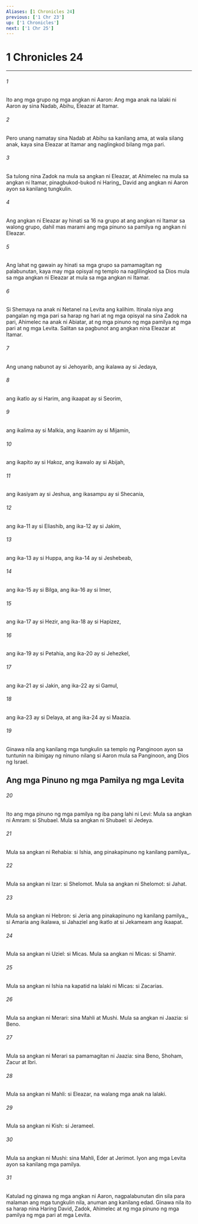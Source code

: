 ```yaml
---
Aliases: [1 Chronicles 24]
previous: ['1 Chr 23']
up: ['1 Chronicles']
next: ['1 Chr 25']
---
```

# 1 Chronicles 24

***






















###### 1 










Ito ang mga grupo ng mga angkan ni Aaron: Ang mga anak na lalaki ni Aaron ay sina Nadab, Abihu, Eleazar at Itamar. 





















###### 2 










Pero unang namatay sina Nadab at Abihu sa kanilang ama, at wala silang anak, kaya sina Eleazar at Itamar ang naglingkod bilang mga pari. 





















###### 3 










Sa tulong nina Zadok na mula sa angkan ni Eleazar, at Ahimelec na mula sa angkan ni Itamar, pinagbukod-bukod ni Haring_ David ang angkan ni Aaron ayon sa kanilang tungkulin. 





















###### 4 










Ang angkan ni Eleazar ay hinati sa 16 na grupo at ang angkan ni Itamar sa walong grupo, dahil mas marami ang mga pinuno sa pamilya ng angkan ni Eleazar. 





















###### 5 










Ang lahat ng gawain ay hinati sa mga grupo sa pamamagitan ng palabunutan, kaya may mga opisyal ng templo na naglilingkod sa Dios mula sa mga angkan ni Eleazar at mula sa mga angkan ni Itamar. 





















###### 6 










Si Shemaya na anak ni Netanel na Levita ang kalihim. Itinala niya ang pangalan ng mga pari sa harap ng hari at ng mga opisyal na sina Zadok na pari, Ahimelec na anak ni Abiatar, at ng mga pinuno ng mga pamilya ng mga pari at ng mga Levita. Salitan sa pagbunot ang angkan nina Eleazar at Itamar. 





















###### 7 










Ang unang nabunot ay si Jehoyarib, ang ikalawa ay si Jedaya, 





















###### 8 










ang ikatlo ay si Harim, ang ikaapat ay si Seorim, 





















###### 9 










ang ikalima ay si Malkia, ang ikaanim ay si Mijamin, 





















###### 10 










ang ikapito ay si Hakoz, ang ikawalo ay si Abijah, 





















###### 11 










ang ikasiyam ay si Jeshua, ang ikasampu ay si Shecania, 





















###### 12 










ang ika-11 ay si Eliashib, ang ika-12 ay si Jakim, 





















###### 13 










ang ika-13 ay si Huppa, ang ika-14 ay si Jeshebeab, 





















###### 14 










ang ika-15 ay si Bilga, ang ika-16 ay si Imer, 





















###### 15 










ang ika-17 ay si Hezir, ang ika-18 ay si Hapizez, 





















###### 16 










ang ika-19 ay si Petahia, ang ika-20 ay si Jehezkel, 





















###### 17 










ang ika-21 ay si Jakin, ang ika-22 ay si Gamul, 





















###### 18 










ang ika-23 ay si Delaya, at ang ika-24 ay si Maazia. 





















###### 19 










Ginawa nila ang kanilang mga tungkulin sa templo ng Panginoon ayon sa tuntunin na ibinigay ng ninuno nilang si Aaron mula sa Panginoon, ang Dios ng Israel.

## Ang mga Pinuno ng mga Pamilya ng mga Levita 





















###### 20 










Ito ang mga pinuno ng mga pamilya ng iba pang lahi ni Levi: Mula sa angkan ni Amram: si Shubael. Mula sa angkan ni Shubael: si Jedeya. 





















###### 21 










Mula sa angkan ni Rehabia: si Ishia, ang pinakapinuno ng kanilang pamilya_. 





















###### 22 










Mula sa angkan ni Izar: si Shelomot. Mula sa angkan ni Shelomot: si Jahat. 





















###### 23 










Mula sa angkan ni Hebron: si Jeria ang pinakapinuno ng kanilang pamilya_, si Amaria ang ikalawa, si Jahaziel ang ikatlo at si Jekameam ang ikaapat. 





















###### 24 










Mula sa angkan ni Uziel: si Micas. Mula sa angkan ni Micas: si Shamir. 





















###### 25 










Mula sa angkan ni Ishia na kapatid na lalaki ni Micas: si Zacarias. 





















###### 26 










Mula sa angkan ni Merari: sina Mahli at Mushi. Mula sa angkan ni Jaazia: si Beno. 





















###### 27 










Mula sa angkan ni Merari sa pamamagitan ni Jaazia: sina Beno, Shoham, Zacur at Ibri. 





















###### 28 










Mula sa angkan ni Mahli: si Eleazar, na walang mga anak na lalaki. 





















###### 29 










Mula sa angkan ni Kish: si Jerameel. 





















###### 30 










Mula sa angkan ni Mushi: sina Mahli, Eder at Jerimot. Iyon ang mga Levita ayon sa kanilang mga pamilya. 





















###### 31 










Katulad ng ginawa ng mga angkan ni Aaron, nagpalabunutan din sila para malaman ang mga tungkulin nila, anuman ang kanilang edad. Ginawa nila ito sa harap nina Haring David, Zadok, Ahimelec at ng mga pinuno ng mga pamilya ng mga pari at mga Levita.
